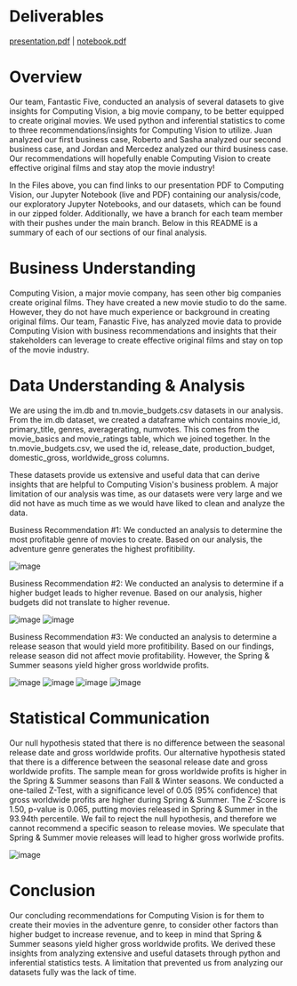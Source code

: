 # Deliverables
[presentation.pdf](https://github.com/raguilarsoriano/CapstonePod5/files/10886040/presentation.pdf) | 
[notebook.pdf](https://github.com/raguilarsoriano/CapstonePod5/files/10886789/notebook.pdf)

# Overview
Our team, Fantastic Five, conducted an analysis of several datasets to give insights for Computing Vision, a big movie company, to be better equipped to create original movies. We used python and inferential statistics to come to three recommendations/insights for Computing Vision to utilize. Juan analyzed our first business case, Roberto and Sasha analyzed our second business case, and Jordan and Mercedez analyzed our third business case. Our recommendations will hopefully enable Computing Vision to create effective original films and stay atop the movie industry!

In the Files above, you can find links to our presentation PDF to Computing Vision, our Jupyter Notebook (live and PDF) containing our analysis/code, our exploratory Jupyter Notebooks, and our datasets, which can be found in our zipped folder. Additionally, we have a branch for each team member with their pushes under the main branch. Below in this README is a summary of each of our sections of our final analysis.

# Business Understanding
Computing Vision, a major movie company, has seen other big companies create original films. They have created a new movie studio to do the same. However, they do not have much experience or background in creating original films. Our team, Fanastic Five, has analyzed movie data to provide Computing Vision with business recommendations and insights that their stakeholders can leverage to create effective original films and stay on top of the movie industry.

# Data Understanding & Analysis
We are using the im.db and tn.movie_budgets.csv datasets in our analysis. From the im.db dataset, we created a dataframe which contains movie_id, primary_title, genres, averagerating, numvotes. This comes from the movie_basics and movie_ratings table, which we joined together. In the tn.movie_budgets.csv, we used the id, release_date, production_budget, domestic_gross, worldwide_gross columns.

These datasets provide us extensive and useful data that can derive insights that are helpful to Computing Vision's business problem. A major limitation of our analysis was time, as our datasets were very large and we did not have as much time as we would have liked to clean and analyze the data.

Business Recommendation #1:
We conducted an analysis to determine the most profitable genre of movies to create. Based on our analysis, the adventure genre generates the highest profitibility.

![image](https://user-images.githubusercontent.com/125094602/222841706-02b4b454-008c-4c7c-9e5e-977724a049cd.png)

Business Recommendation #2:
We conducted an analysis to determine if a higher budget leads to higher revenue. Based on our analysis, higher budgets did not translate to higher revenue.

![image](https://user-images.githubusercontent.com/125094602/222847191-b1575a20-a537-4689-9a09-bf6b0690bb06.png)
![image](https://user-images.githubusercontent.com/125094602/222847223-16cc666d-4faf-4aec-916d-f78591dafb07.png)

Business Recommendation #3:
We conducted an analysis to determine a release season that would yield more profitibility. Based on our findings, release season did not affect movie profitability. However, the Spring & Summer seasons yield higher gross worldwide profits.

![image](https://user-images.githubusercontent.com/125094602/222847638-da743bc4-45c6-42f5-9f75-2c2ddebe9120.png)
![image](https://user-images.githubusercontent.com/125094602/222847662-24f36345-6d7d-4c0a-9c5f-e31f8a7e8adc.png)
![image](https://user-images.githubusercontent.com/125094602/222847691-095bbbc2-3f3f-471f-aeba-c2e17219dc1b.png)
![image](https://user-images.githubusercontent.com/125094602/222847726-8c266f98-12b9-48ab-90a0-bc3e3471d74f.png)

# Statistical Communication
Our null hypothesis stated that there is no difference between the seasonal release date and gross worldwide profits.
Our alternative hypothesis stated that there is a difference between the seasonal release date and gross worldwide profits. The sample mean for gross worldwide profits is higher in the Spring & Summer seasons than Fall & Winter seasons.
We conducted a one-tailed Z-Test, with a significance level of 0.05 (95% confidence) that gross worldwide profits are higher during Spring & Summer. The Z-Score is 1.50, p-value is 0.065, putting movies released in Spring & Summer in the 93.94th percentile.
We fail to reject the null hypothesis, and therefore we cannot recommend a specific season to release movies. We speculate that Spring & Summer movie releases will lead to higher gross worlwide profits.

![image](https://user-images.githubusercontent.com/125094602/222848046-5a86ccd5-63eb-4e20-927f-212e3a4ce38d.png)

# Conclusion
Our concluding recommendations for Computing Vision is for them to create their movies in the adventure genre, to consider other factors than higher budget to increase revenue, and to keep in mind that Spring & Summer seasons yield higher gross worldwide profits. We derived these insights from analyzing extensive and useful datasets through python and inferential statistics tests. A limitation that prevented us from analyzing our datasets fully was the lack of time.
